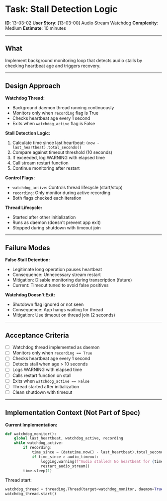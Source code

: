 # Task: Stall Detection Logic

**ID**: 13-03-02
**User Story**: [13-03-00] Audio Stream Watchdog
**Complexity**: Medium
**Estimate**: 10 minutes

---

## What

Implement background monitoring loop that detects audio stalls by checking heartbeat age and triggers recovery.

---

## Design Approach

**Watchdog Thread:**
- Background daemon thread running continuously
- Monitors only when `recording` flag is True
- Checks heartbeat age every 1 second
- Exits when `watchdog_active` flag is False

**Stall Detection Logic:**
1. Calculate time since last heartbeat: `(now - last_heartbeat).total_seconds()`
2. Compare against timeout threshold (10 seconds)
3. If exceeded, log WARNING with elapsed time
4. Call stream restart function
5. Continue monitoring after restart

**Control Flags:**
- `watchdog_active`: Controls thread lifecycle (start/stop)
- `recording`: Only monitor during active recording
- Both flags checked each iteration

**Thread Lifecycle:**
- Started after other initialization
- Runs as daemon (doesn't prevent app exit)
- Stopped during shutdown with timeout join

---

## Failure Modes

**False Stall Detection:**
- Legitimate long operation pauses heartbeat
- Consequence: Unnecessary stream restart
- Mitigation: Disable monitoring during transcription (future)
- Current: Timeout tuned to avoid false positives

**Watchdog Doesn't Exit:**
- Shutdown flag ignored or not seen
- Consequence: App hangs waiting for thread
- Mitigation: Use timeout on thread join (2 seconds)

---

## Acceptance Criteria

- [ ] Watchdog thread implemented as daemon
- [ ] Monitors only when `recording == True`
- [ ] Checks heartbeat age every 1 second
- [ ] Detects stall when age > 10 seconds
- [ ] Logs WARNING with elapsed time
- [ ] Calls restart function on stall
- [ ] Exits when `watchdog_active == False`
- [ ] Thread started after initialization
- [ ] Clean shutdown with timeout

---

## Implementation Context (Not Part of Spec)

**Current Implementation:**
```python
def watchdog_monitor():
    global last_heartbeat, watchdog_active, recording
    while watchdog_active:
        if recording:
            time_since = (datetime.now() - last_heartbeat).total_seconds()
            if time_since > audio_timeout:
                logging.warning(f"Audio stalled! No heartbeat for {time_since:.1f}s")
                restart_audio_stream()
        time.sleep(1)
```

Thread start:
```python
watchdog_thread = threading.Thread(target=watchdog_monitor, daemon=True)
watchdog_thread.start()
```

